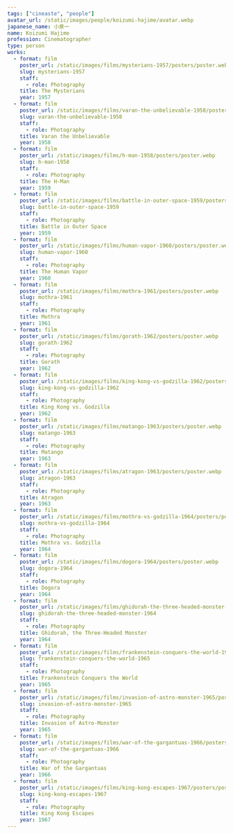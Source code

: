 ```yaml
---
tags: ["cineaste", "people"]
avatar_url: /static/images/people/koizumi-hajime/avatar.webp
japanese_name: 小泉一
name: Koizumi Hajime
profession: Cinematographer
type: person
works:
  - format: film
    poster_url: /static/images/films/mysterians-1957/posters/poster.webp
    slug: mysterians-1957
    staff:
      - role: Photography
    title: The Mysterians
    year: 1957
  - format: film
    poster_url: /static/images/films/varan-the-unbelievable-1958/posters/poster.webp
    slug: varan-the-unbelievable-1958
    staff:
      - role: Photography
    title: Varan the Unbelievable
    year: 1958
  - format: film
    poster_url: /static/images/films/h-man-1958/posters/poster.webp
    slug: h-man-1958
    staff:
      - role: Photography
    title: The H-Man
    year: 1959
  - format: film
    poster_url: /static/images/films/battle-in-outer-space-1959/posters/poster.webp
    slug: battle-in-outer-space-1959
    staff:
      - role: Photography
    title: Battle in Outer Space
    year: 1959
  - format: film
    poster_url: /static/images/films/human-vapor-1960/posters/poster.webp
    slug: human-vapor-1960
    staff:
      - role: Photography
    title: The Human Vapor
    year: 1960
  - format: film
    poster_url: /static/images/films/mothra-1961/posters/poster.webp
    slug: mothra-1961
    staff:
      - role: Photography
    title: Mothra
    year: 1961
  - format: film
    poster_url: /static/images/films/gorath-1962/posters/poster.webp
    slug: gorath-1962
    staff:
      - role: Photography
    title: Gorath
    year: 1962
  - format: film
    poster_url: /static/images/films/king-kong-vs-godzilla-1962/posters/poster.webp
    slug: king-kong-vs-godzilla-1962
    staff:
      - role: Photography
    title: King Kong vs. Godzilla
    year: 1962
  - format: film
    poster_url: /static/images/films/matango-1963/posters/poster.webp
    slug: matango-1963
    staff:
      - role: Photography
    title: Matango
    year: 1963
  - format: film
    poster_url: /static/images/films/atragon-1963/posters/poster.webp
    slug: atragon-1963
    staff:
      - role: Photography
    title: Atragon
    year: 1963
  - format: film
    poster_url: /static/images/films/mothra-vs-godzilla-1964/posters/poster.webp
    slug: mothra-vs-godzilla-1964
    staff:
      - role: Photography
    title: Mothra vs. Godzilla
    year: 1964
  - format: film
    poster_url: /static/images/films/dogora-1964/posters/poster.webp
    slug: dogora-1964
    staff:
      - role: Photography
    title: Dogora
    year: 1964
  - format: film
    poster_url: /static/images/films/ghidorah-the-three-headed-monster-1964/posters/poster.webp
    slug: ghidorah-the-three-headed-monster-1964
    staff:
      - role: Photography
    title: Ghidorah, the Three-Headed Monster
    year: 1964
  - format: film
    poster_url: /static/images/films/frankenstein-conquers-the-world-1965/posters/poster.webp
    slug: frankenstein-conquers-the-world-1965
    staff:
      - role: Photography
    title: Frankenstein Conquers the World
    year: 1965
  - format: film
    poster_url: /static/images/films/invasion-of-astro-monster-1965/posters/poster.webp
    slug: invasion-of-astro-monster-1965
    staff:
      - role: Photography
    title: Invasion of Astro-Monster
    year: 1965
  - format: film
    poster_url: /static/images/films/war-of-the-gargantuas-1966/posters/poster.webp
    slug: war-of-the-gargantuas-1966
    staff:
      - role: Photography
    title: War of the Gargantuas
    year: 1966
  - format: film
    poster_url: /static/images/films/king-kong-escapes-1967/posters/poster.webp
    slug: king-kong-escapes-1967
    staff:
      - role: Photography
    title: King Kong Escapes
    year: 1967
---
```

